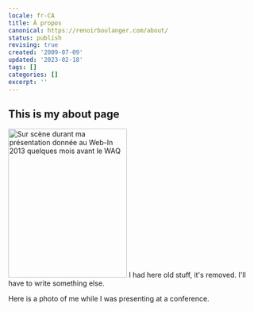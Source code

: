 ```yaml
---
locale: fr-CA
title: À propos
canonical: https://renoirboulanger.com/about/
status: publish
revising: true
created: '2009-07-09'
updated: '2023-02-18'
tags: []
categories: []
excerpt: ''
---
```


<h2>This is my about page</h2>

<p><img class="pull-right alignnone size-medium wp-image-4933" alt="Sur scène durant ma présentation donnée au Web-In 2013 quelques mois avant le WAQ" src="/wp-content/uploads/2013/02/renoir-boulanger-prensentant-web-in-2013-e1364610846261-239x300.jpg" width="239" height="300" />  I had here old stuff, it's removed. I'll have to write something else.</p>

<p>Here is a photo of me while I was presenting at a conference.</p>

<!--
## VERSION COURTE

[<img class="pull-right alignnone size-medium wp-image-4933" alt="Sur scène durant ma présentation donnée au Web-In 2013 quelques mois avant le WAQ" src="/wp-content/uploads/2013/02/renoir-boulanger-prensentant-web-in-2013-e1364610846261-239x300.jpg" width="239" height="300" />][1]Renoir Boulanger est un intégrateur web passionné des standards du web et un programmeur analyste. Il développe des sites et des applications Web en PHP depuis plus de dix ans. 

Son expérience passe notamment, par la [gestion de serveurs][2], et le [développement de sites web][3] qu'il a fait pour [plusieurs agences de communications au Québec][4]. 

Il a aussi créé des librairies d’intégration pour des applications web, et a participé au développement de plusieurs applications web spécialisées dont certaines ont été déployées chez des clients de grand nom, dont Ericsson, Téléfilm Canada, l’Union des Artistes.
      
      
      
      
----

## VERSION «PERSONNELLE»

J'ai 33 ans, j’ai une passion pour mon métier, j'ai du plaisir à m'appliquer à celui-ci, je suis heureux des choix que j'ai faits dans ma vie et je ne vois qu'un futur brillant et ça m'encourage.

### MON «TRUC»

Le Ouaibe! (sic) J'ai commencé en 1998 et je n'ai jamais arrêté. J'ai eu la chance d'avoir un coach durant ma vingtaine qui m'a appris comment utiliser vim, compiler le noyau Linux. Je n'ai jamais vraiment utilisé Windows, pour moi le terminal est là pour tout!
 

### MON IMPLICATION DANS LE PASSÉ

J'ai un passé très impliqué dans le monde paramilitaire et militaire. 

J'ai commencé mon adolescence dans les *Cadets Royaux de l'Armée Canadienne* ([wikipedia][5]) dans le *2449 de Rock-Forest (une unité de Cadets située à Sherbrooke)*. J'y ai passé tout le reste de mon adolescence.


Après les cadets, j'avais choisi la carrière de militaire. Je m'étais donc enrôlé dans la force de Réserve des **Forces armées canadiennes** dans le 714e escadron des communications de Sherbrooke. J'y suis resté pendant 3 ans environ. Bien que parfois je regrette ce choix, j'ai démissionné pour des raisons idéologiques.

Après mon expérience de Militaire, je suis retourné comme instructeur civil a mon ancienne unité pour un an ou deux. Voir l'autre côté, d'être instructeur-civil, plutôt que cadet m'a donné une autre piqure. Celle de partager ce que j'ai appris dans les Forces et les cadets et le montrer a d'autres jeunes.

Vers 2004, j'ai découvert le *[Scoutisme][6] *avec Les *Scouts du Canada* ([*wikipedia*][7]). J'ai animé avec des enfants de 8-9 ans (Méthodologie *Castors*) et 9-11 ans (Méthodologie *Louveteau ([wikipedia][8])*). 

Entre 2007 et 2010 j'ai été [chef d'unité][9]. Je partageais mon expérience et dirigeait d'autres adultes dans cette aventure. Mes responsabilités en tant que chef d'unité étaient notamment de m'assurer que les jeunes profitaient d'un agenda autant éducatif qu'amusant.

### AUJOURD'HUI

Depuis 2010, j'ai quitté le bénévolat et j'ai décidé d'investir dans mes propres capacités. Je passe donc mon temps libre à étudier pour un certificat à l'Université, sur une contribution que je désire apporter a un logiciel libre, ou encore je pratique quelques concepts de programmation dans un «sandbox».


### AUSSI

Vous pouvez consulter ma section [Projets][10] où j'y publie quelques programmes et articles que j'ai écrit sur des sujets qui me tienent a coeur. Puis, finalement, j'ai aussi publié une section [Ligne éditoriale][11] qui énnonce mon code de conduite vis à vis ce que j'écris.

 [11]: /ligne-editoriale/
 [10]: /projets/
 [1]: /wp-content/uploads/2013/02/renoir-boulanger-prensentant-web-in-2013-e1364610846261.jpg
 [2]: /blog/tag/linux/ "Linux"
 [3]: /blog/tag/html/
 [4]: /blog/category/portfolio/ "Voir Portofolio"
 [5]: http://fr.wikipedia.org/wiki/Cadets_royaux_de_l%27arm%C3%A9e_canadienne
 [6]: /blog/category/scouts/
 [7]: http://fr.wikipedia.org/wiki/Scouts_Canada
 [8]: http://fr.wikipedia.org/wiki/Louvetisme
 [9]: /blog/2009/09/appel-a-l%e2%80%99aide-pour-animer-avec-jeunes-9-11-ans/
-->